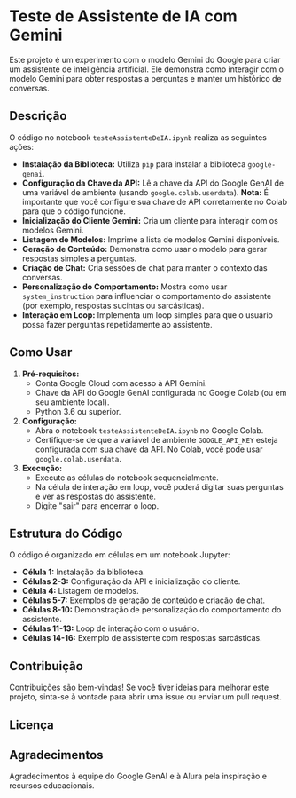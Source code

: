 # Teste de Assistente de IA com Gemini

Este projeto é um experimento com o modelo Gemini do Google para criar um assistente de inteligência artificial. Ele demonstra como interagir com o modelo Gemini para obter respostas a perguntas e manter um histórico de conversas.

## Descrição

O código no notebook `testeAssistenteDeIA.ipynb` realiza as seguintes ações:

* **Instalação da Biblioteca:** Utiliza `pip` para instalar a biblioteca `google-genai`.
* **Configuração da Chave da API:** Lê a chave da API do Google GenAI de uma variável de ambiente (usando `google.colab.userdata`). **Nota:** É importante que você configure sua chave de API corretamente no Colab para que o código funcione.
* **Inicialização do Cliente Gemini:** Cria um cliente para interagir com os modelos Gemini.
* **Listagem de Modelos:** Imprime a lista de modelos Gemini disponíveis.
* **Geração de Conteúdo:** Demonstra como usar o modelo para gerar respostas simples a perguntas.
* **Criação de Chat:** Cria sessões de chat para manter o contexto das conversas.
* **Personalização do Comportamento:** Mostra como usar `system_instruction` para influenciar o comportamento do assistente (por exemplo, respostas sucintas ou sarcásticas).
* **Interação em Loop:** Implementa um loop simples para que o usuário possa fazer perguntas repetidamente ao assistente.

## Como Usar

1.  **Pré-requisitos:**
    * Conta Google Cloud com acesso à API Gemini.
    * Chave da API do Google GenAI configurada no Google Colab (ou em seu ambiente local).
    * Python 3.6 ou superior.
2.  **Configuração:**
    * Abra o notebook `testeAssistenteDeIA.ipynb` no Google Colab.
    * Certifique-se de que a variável de ambiente `GOOGLE_API_KEY` esteja configurada com sua chave da API.  No Colab, você pode usar `google.colab.userdata`.
3.  **Execução:**
    * Execute as células do notebook sequencialmente.
    * Na célula de interação em loop, você poderá digitar suas perguntas e ver as respostas do assistente.
    * Digite "sair" para encerrar o loop.

## Estrutura do Código

O código é organizado em células em um notebook Jupyter:

* **Célula 1:** Instalação da biblioteca.
* **Células 2-3:** Configuração da API e inicialização do cliente.
* **Célula 4:** Listagem de modelos.
* **Células 5-7:** Exemplos de geração de conteúdo e criação de chat.
* **Células 8-10:** Demonstração de personalização do comportamento do assistente.
* **Células 11-13:** Loop de interação com o usuário.
* **Células 14-16:** Exemplo de assistente com respostas sarcásticas.

## Contribuição

Contribuições são bem-vindas! Se você tiver ideias para melhorar este projeto, sinta-se à vontade para abrir uma issue ou enviar um pull request.

## Licença

## Agradecimentos

Agradecimentos à equipe do Google GenAI e à Alura pela inspiração e recursos educacionais.
